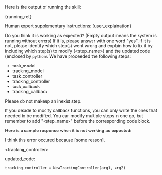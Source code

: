 Here is the output of running the skill:

{running_ret}

Human expert supplementary instructions: {user_explaination}

Do you think it is working as expected? (Empty output means the system is running without errors)
If it is, please answer with one word "yes".
If it is not, please identify which step(s) went wrong and explain how to fix it by including which step(s) to modify (<step_name>) and the updated code (enclosed by ```python```). We have proceeded the following steps:
- task_model
- tracking_model
- task_controller
- tracking_controller
- task_callback
- tracking_callback

Please do not makeup an inexist step.

If you decide to modify callback functions, you can only write the ones that needed to be modified. You can modify multiple steps in one go, but remember to add "<step_name>" before the corresponding code block.

Here is a sample response when it is not working as expected:

I think this error occured because [some reason].

<tracking_controller>

updated_code:
```python
tracking_controller = NewTrackingController(arg1, arg2)
```
